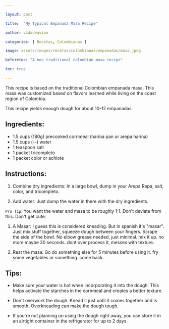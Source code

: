 ```yaml
---

layout: post

title:  "My Typical Empanada Masa Recipe"

author: vidadeavion

categories: [ Recetas, Colombianas ]

image: assets/images/recetas/colombianas/empanadas/masa.jpeg

beforetoc: "A non traditional colombian masa recipe"

toc: true

---
```


This recipe is based on the traditional Colombian empanada masa. This masa was customized based on flavors learned while living on the coast region of Colombia.

This recipe yields enough dough for about 10-12 empanadas.

## Ingredients:

* 1.5 cups (180g) precooked cornmeal (harina pan or arepa harina)
* 1.5 cups (--) water
* 1 teaspoon salt
* 1 packet tricompleto
* 1 packet color or achiote

## Instructions:

1. Combine dry ingredients: In a large bowl, dump in your Arepa Repa, salt, color, and tricompleto.

1. Add water: Just dump the water in there with the dry ingredients.

`Pro Tip`: You want the water and masa to be roughly 1:1. Don't deviate from this. Don't get cute.

1. A Masar: I guess this is considered kneading. But in spanish it's "masar". Just mix stuff together, squeeze dough between your fingers. Scrape the side of the bowl. No elbow grease needed, just minimal. mix it up. no more maybe 30 seconds. dont over process it, messes with texture.

1. Rest the masa: Go do something else for 5 minutes before using it. fry some vegetables or something. come back.

## Tips:

* Make sure your water is hot when incorporating it into the dough. This helps activate the starches in the cornmeal and creates a better texture.

* Don't overwork the dough. Knead it just until it comes together and is smooth. Overkneading can make the dough tough.

* If you're not planning on using the dough right away, you can store it in an airtight container in the refrigerator for up to 2 days.
